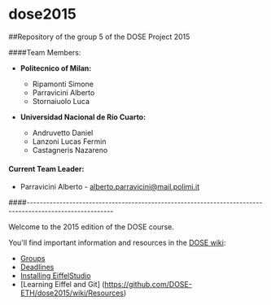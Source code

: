 # dose2015

##Repository of the group 5 of the DOSE Project 2015

####Team Members:

* **Politecnico of Milan:**
  * Ripamonti Simone 
  * Parravicini Alberto
  * Stornaiuolo Luca
  
* **Universidad Nacional de Río Cuarto:**
  * Andruvetto Daniel
  * Lanzoni Lucas Fermin
  * Castagneris Nazareno

#### Current Team Leader:
  * Parravicini Alberto - alberto.parravicini@mail.polimi.it
  
  
####--------------------------------------------------------------------------------------------------------


Welcome to the 2015 edition of the DOSE course.

You'll find important information and resources in the [DOSE wiki](https://github.com/DOSE-ETH/dose2015/wiki):

* [Groups](https://github.com/DOSE-ETH/dose2015/wiki/Groups)
* [Deadlines](https://github.com/DOSE-ETH/dose2015/wiki)
* [Installing EiffelStudio](https://github.com/DOSE-ETH/dose2015/wiki/Installing-EiffelStudio) 
* [Learning Eiffel and Git] (https://github.com/DOSE-ETH/dose2015/wiki/Resources)



